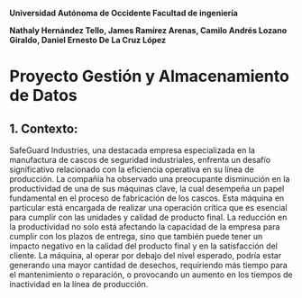 **Universidad Autónoma de Occidente 
						Facultad de ingeniería**


**Nathaly Hernández Tello, 
James Ramírez Arenas, 
Camilo Andrés Lozano Giraldo, 
Daniel Ernesto De La Cruz López**

# Proyecto Gestión y Almacenamiento de Datos


## 1. Contexto:

SafeGuard Industries, una destacada empresa especializada en la manufactura de cascos de seguridad industriales, enfrenta un desafío significativo relacionado con la eficiencia operativa en su línea de producción. La compañía ha observado una preocupante disminución en la productividad de una de sus máquinas clave, la cual desempeña un papel fundamental en el proceso de fabricación de los cascos. Esta máquina en particular está encargada de realizar una operación crítica que es esencial para cumplir con las unidades y calidad de producto final. La reducción en la productividad no solo está afectando la capacidad de la empresa para cumplir con los plazos de entrega, sino que también puede tener un impacto negativo en la calidad del producto final y en la satisfacción del cliente. La máquina, al operar por debajo del nivel esperado, podría estar generando una mayor cantidad de desechos, requiriendo más tiempo para el mantenimiento o reparación, o provocando un aumento en los tiempos de inactividad en la línea de producción.
